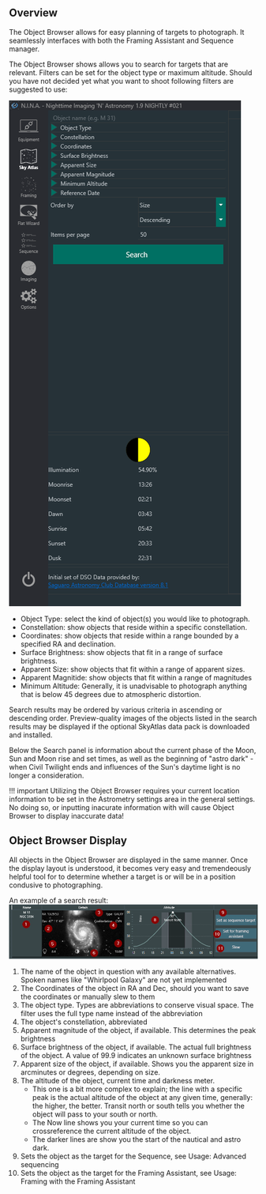 ## Overview

The Object Browser allows for easy planning of targets to photograph. It seamlessly interfaces with both the Framing Assistant and Sequence manager.

The Object Browser shows allows you to search for targets that are relevant. Filters can be set for the object type or maximum altitude. Should you have not decided yet what you want to shoot following filters are suggested to use:

![Object Browser Filters](../images/advanced/objectbrowser1.png)

 * Object Type: select the kind of object(s) you would like to photograph.
 * Constellation: show objects that reside within a specific constellation.
 * Coordinates: show objects that reside within a range bounded by a specified RA and declination.
 * Surface Brightness: show objects that fit in a range of surface brightness.
 * Apparent Size: show objects that fit within a range of apparent sizes.
 * Apparent Magnitide: show objects that fit within a range of magnitudes
 * Minimum Altitude: Generally, it is unadvisable to photograph anything that is below 45 degrees due to atmospheric distortion.

Search results may be ordered by various criteria in ascending or descending order. Preview-quality images of the objects listed in the search results may be displayed if the optional SkyAtlas data pack is downloaded and installed.

Below the Search panel is information about the current phase of the Moon, Sun and Moon rise and set times, as well as the beginning of "astro dark" - when Civil Twilight ends and influences of the Sun's daytime light is no longer a consideration.

!!! important
    Utilizing the Object Browser requires your current location information to be set in the Astrometry settings area in the general settings. No doing so, or inputting inacurate information with will cause Object Browser to display inaccurate data!

## Object Browser Display

All objects in the Object Browser are displayed in the same manner. Once the display layout is understood, it becomes very easy and tremendeously helpful tool for to determine whether a target is or will be in a position condusive to photographing.

An example of a search result:
![Object Browser Results](../images/advanced/objectbrowser2.png)

1. The name of the object in question with any available alternatives. Spoken names like "Whirlpool Galaxy" are not yet implemented
2. The Coordinates of the object in RA and Dec, should you want to save the coordinates or manually slew to them
3. The object type. Types are abbreviations to conserve visual space. The filter uses the full type name instead of the abbreviation
4. The object's constellation, abbreviated
5. Apparent magnitude of the object, if available. This determines the peak brightness
6. Surface brightness of the object, if available. The actual full brightness of the object. A value of 99.9 indicates an unknown surface brightness
7. Apparent size of the object, if available. Shows you the apparent size in arcminutes or degrees, depending on size.
8. The altitude of the object, current time and darkness meter.
    * This one is a bit more complex to explain; the line with a specific peak is the actual altitude of the object at any given time, generally: the higher, the better. Transit north or south tells you whether the object will pass to your south or north.
    * The Now line shows you your current time so you can crossreference the current altitude of the object.
    * The darker lines are show you the start of the nautical and astro dark.
9. Sets the object as the target for the Sequence, see Usage: Advanced sequencing
10. Sets the object as the target for the Framing Assistant, see Usage: Framing with the Framing Assistant